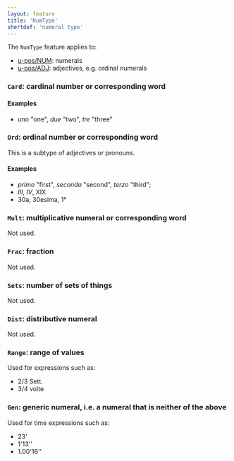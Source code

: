 ```yaml
---
layout: feature
title: 'NumType'
shortdef: 'numeral type'
---
```


The `NumType` feature applies to:

* [u-pos/NUM](): numerals
* [u-pos/ADJ](): adjectives, e.g. ordinal numerals

### `Card`: cardinal number or corresponding word

#### Examples

* _uno_ "one", _due_ "two", _tre_ "three" 

### `Ord`: ordinal number or corresponding word

This is a subtype of adjectives or pronouns.

#### Examples

* _primo_ "first", _secondo_ "second", _terzo_ "third"; 
* _III_, _IV_, XIX
* 30a, 30esima, 1°

### `Mult`: multiplicative numeral or corresponding word

Not used.

### `Frac`: fraction

Not used.

### `Sets`: number of sets of things

Not used.

### `Dist`: distributive numeral

Not used.

### `Range`: range of values

Used for expressions such as:
* 2/3 Sett.
* 3/4 volte

### `Gen`: generic numeral, i.e. a numeral that is neither of the above

Used for time expressions such as:
* 23'
* 1'13''
* 1.00'16''


<!-- Interlanguage links updated Út zář 29 20:23:10 CEST 2020 -->
